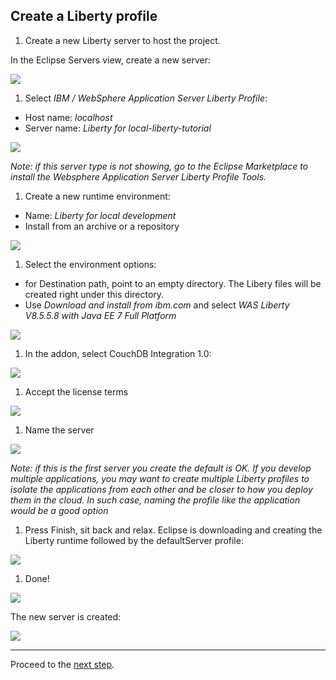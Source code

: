 ## Create a Liberty profile

1. Create a new Liberty server to host the project.

  In the Eclipse Servers view, create a new server:

  ![](images/ide-after-import.png)

1. Select *IBM / WebSphere Application Server Liberty Profile*:
  * Host name: *localhost*
  * Server name: *Liberty for local-liberty-tutorial*
  
  ![](images/select-liberty-profile.png)

  *Note: if this server type is not showing, go to the Eclipse Marketplace to install the Websphere Application Server Liberty Profile Tools.*
  
1. Create a new runtime environment:
  * Name: *Liberty for local development*
  * Install from an archive or a repository
  
  ![](images/create-new-runtime.png)
  
1. Select the environment options:
  * for Destination path, point to an empty directory. The Libery files will be created right under this directory.
  * Use *Download and install from ibm.com* and select *WAS Liberty V8.5.5.8 with Java EE 7 Full Platform*
  
  ![](images/install-runtime-environment.png)

1. In the addon, select CouchDB Integration 1.0:
  
  ![](images/install-couchdb.png)
  
1. Accept the license terms
  
  ![](images/accept-licenses.png)
  
1. Name the server

  ![](images/name-the-server.png)

  *Note: if this is the first server you create the default is OK.
  If you develop multiple applications, you may want to create multiple Liberty profiles to isolate
  the applications from each other and be closer to how you deploy them in the cloud. In such case,
  naming the profile like the application would be a good option*

1. Press Finish, sit back and relax. Eclipse is downloading and creating the Liberty runtime followed by the defaultServer profile:

  ![](images/wait-while-install.png)

1. Done!
  
  ![](images/install-complete.png)
  
  The new server is created:
  
  ![](images/new-server.png)

---

Proceed to the [next step](003-COUCHDB.md).
